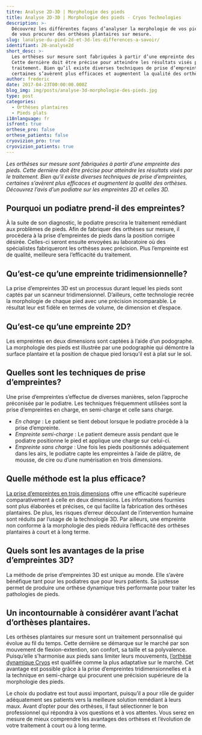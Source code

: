 ```yaml
---
titre: Analyse 2D-3D | Morphologie des pieds
title: Analyse 2D-3D | Morphologie des pieds - Cryos Technologies
description: >-
  Découvrez les différentes façons d’analyser la morphologie de vos pieds afin
  de vous procurer des orthèses plantaires sur mesure.
slug: lanalyse-du-pied-2d-et-3d-les-differences-a-savoir/
identifiant: 20-analyse2d
short_desc: >-
  Les orthèses sur mesure sont fabriquées à partir d’une empreinte des pieds.
  Cette dernière doit être précise pour atteindre les résultats visés par le
  traitement. Bien qu’il existe diverses techniques de prise d’empreintes,
  certaines s’avèrent plus efficaces et augmentent la qualité des orthèses.
author: frederic
date: 2017-04-23T00:00:00.000Z
blog_img: img/posts/analyse-3d-morphologie-des-pieds.jpg
type: post
categories:
  - Orthèses plantaires
  - Pieds plats
i18nlanguage: fr
isfront: true
orthese_pro: false
orthese_patients: false
cryovizion_pro: true
cryovizion_patients: true
---
```


*Les orthèses sur mesure sont fabriquées à partir d’une empreinte des pieds. Cette dernière doit être précise pour atteindre les résultats visés par le traitement. Bien qu’il existe diverses techniques de prise d’empreintes, certaines s’avèrent plus efficaces et augmentent la qualité des orthèses. Découvrez l’avis d’un podiatre sur les empreintes 2D et celles 3D.*

## Pourquoi un podiatre prend-il des empreintes?

À la suite de son diagnostic, le podiatre prescrira le traitement remédiant aux problèmes de pieds. Afin de fabriquer des orthèses sur mesure, il procèdera à la prise d’empreintes de pieds dans la position corrigée désirée. Celles-ci seront ensuite envoyées au laboratoire où des spécialistes fabriqueront les orthèses avec précision. Plus l’empreinte est de qualité, meilleure sera l’efficacité du traitement.

## Qu’est-ce qu’une empreinte tridimensionnelle?

La prise d’empreintes 3D est un processus durant lequel les pieds sont captés par un scanneur tridimensionnel. D’ailleurs, cette technologie recrée la morphologie de chaque pied avec une précision incomparable. Le résultat leur est fidèle en termes de volume, de dimension et d’espace.

## Qu’est-ce qu’une empreinte 2D?

Les empreintes en deux dimensions sont captées à l’aide d’un podographe. La morphologie des pieds est illustrée par une podographie qui démontre la surface plantaire et la position de chaque pied lorsqu’il est à plat sur le sol.

## Quelles sont les techniques de prise d’empreintes?

Une prise d’empreintes s’effectue de diverses manières, selon l’approche préconisée par le podiatre. Les techniques fréquemment utilisées sont la prise d’empreintes en charge, en semi-charge et celle sans charge.

- *En charge* : Le patient se tient debout lorsque le podiatre procède à la prise d’empreinte.
- *Empreinte semi-charge* : Le patient demeure assis pendant que le podiatre positionne le pied et applique une charge sur celui-ci.
- *Empreinte sans charge* : Une fois les pieds positionnés adéquatement dans les airs, le podiatre capte les empreintes à l’aide de plâtre, de mousse, de cire ou d’une numérisation en trois dimensions.

## Quelle méthode est la plus efficace?

[La prise d’empreintes en trois dimensions](http://www.cryos.com/produits/cryovizion/) offre une efficacité supérieure comparativement à celle en deux dimensions. Les informations fournies sont plus élaborées et précises, ce qui facilite la fabrication des orthèses plantaires. De plus, les risques d’erreur découlant de l’intervention humaine sont réduits par l’usage de la technologie 3D. Par ailleurs, une empreinte non conforme à la morphologie des pieds réduira l’efficacité des orthèses plantaires à court et à long terme.

## Quels sont les avantages de la prise d’empreintes 3D?

La méthode de prise d’empreintes 3D est unique au monde. Elle s’avère bénéfique tant pour les podiatres que pour leurs patients. Sa justesse permet de produire une orthèse dynamique très performante pour traiter les pathologies de pieds.

## Un incontournable à considérer avant l’achat d’orthèses plantaires.

Les orthèses plantaires sur mesure sont un traitement personnalisé qui évolue au fil du temps. Cette dernière se démarque sur le marché par son mouvement de flexion-extention, son confort, sa taille et sa polyvalence. Puisqu’elle s’harmonise aux pieds sans limiter leurs mouvements, [l’orthèse dynamique Cryos](http://www.cryos.com/patients/ortheses/) est qualifiée comme la plus adaptative sur le marché. Cet avantage est possible grâce à la prise d’empreintes tridimensionnelles et à la technique en semi-charge qui procurent une précision supérieure de la morphologie des pieds.

Le choix du podiatre est tout aussi important, puisqu’il a pour rôle de guider adéquatement ses patients vers la meilleure solution remédiant à leurs maux. Avant d’opter pour des orthèses, il faut sélectionner le bon professionnel qui répondra à vos questions et à vos attentes. Vous serez en mesure de mieux comprendre les avantages des orthèses et l’évolution de votre traitement à court ou à long terme.
